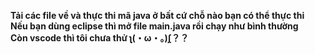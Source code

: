 <strong> Tải các file về và thực thi mã java ở bất cứ chỗ nào bạn có thể thực thi </strong>
<br/>
<strong> Nếu bạn dùng eclipse thì mở file main.java rồi chạy như bình thường </strong>
<br/>
<strong> Còn vscode thì tôi chưa thử     ʅฺ(・ω・。)ʃฺ？？ </strong>
